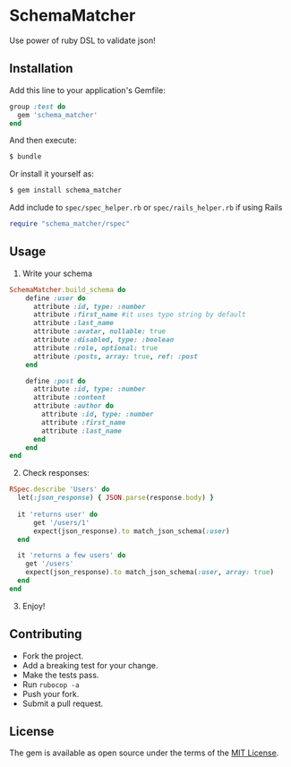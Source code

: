 # SchemaMatcher

Use power of ruby DSL to validate json!

## Installation

Add this line to your application's Gemfile:
```ruby
group :test do
  gem 'schema_matcher'
end
```

And then execute:
```bash
$ bundle
```

Or install it yourself as:
```bash
$ gem install schema_matcher
```

Add include to `spec/spec_helper.rb` or `spec/rails_helper.rb` if using Rails
```ruby
require "schema_matcher/rspec"
```
  
## Usage

1) Write your schema
```ruby
SchemaMatcher.build_schema do
	define :user do
	  attribute :id, type: :number
	  attribute :first_name #it uses type string by default
	  attribute :last_name
	  attribute :avatar, nullable: true
	  attribute :disabled, type: :boolean
	  attribute :role, optional: true
	  attribute :posts, array: true, ref: :post
	end

	define :post do
	  attribute :id, type: :number
	  attribute :content
	  attribute :author do
	    attribute :id, type: :number
	    attribute :first_name
	    attribute :last_name
	  end
	end
end
```

2) Check responses:
```ruby
RSpec.describe 'Users' do
  let(:json_response) { JSON.parse(response.body) }
 
  it 'returns user' do
	  get '/users/1'
	  expect(json_response).to match_json_schema(:user)
  end

  it 'returns a few users' do
    get '/users'
    expect(json_response).to match_json_schema(:user, array: true)
  end
end
```
3) Enjoy!

## Contributing

* Fork the project.
* Add a breaking test for your change.
* Make the tests pass.
* Run `rubocop -a`
* Push your fork.
* Submit a pull request.

## License

The gem is available as open source under the terms of the [MIT License](https://opensource.org/licenses/MIT).